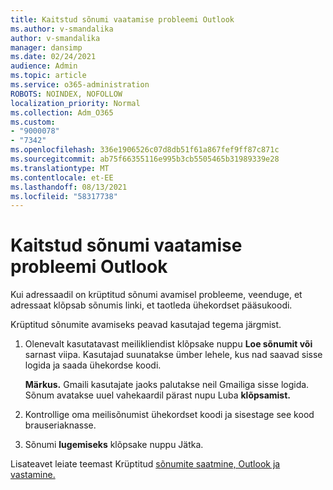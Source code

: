 ```yaml
---
title: Kaitstud sõnumi vaatamise probleemi Outlook
ms.author: v-smandalika
author: v-smandalika
manager: dansimp
ms.date: 02/24/2021
audience: Admin
ms.topic: article
ms.service: o365-administration
ROBOTS: NOINDEX, NOFOLLOW
localization_priority: Normal
ms.collection: Adm_O365
ms.custom:
- "9000078"
- "7342"
ms.openlocfilehash: 336e1906526c07d8db51f61a867fef9ff87c871c
ms.sourcegitcommit: ab75f66355116e995b3cb5505465b31989339e28
ms.translationtype: MT
ms.contentlocale: et-EE
ms.lasthandoff: 08/13/2021
ms.locfileid: "58317738"
---
```

# <a name="fix-problem-of-viewing-protected-message-in-outlook"></a>Kaitstud sõnumi vaatamise probleemi Outlook

Kui adressaadil on krüptitud sõnumi avamisel probleeme, veenduge, et adressaat klõpsab sõnumis linki, et taotleda ühekordset pääsukoodi.

Krüptitud sõnumite avamiseks peavad kasutajad tegema järgmist.

1. Olenevalt kasutatavast meilikliendist klõpsake nuppu **Loe sõnumit või** sarnast viipa. Kasutajad suunatakse ümber lehele, kus nad saavad sisse logida ja saada ühekordse koodi.

    **Märkus.** Gmaili kasutajate jaoks palutakse neil Gmailiga sisse logida. Sõnum avatakse uuel vahekaardil pärast nupu Luba **klõpsamist.**

2. Kontrollige oma meilisõnumist ühekordset koodi ja sisestage see kood brauseriaknasse.

3. Sõnumi **lugemiseks** klõpsake nuppu Jätka.

Lisateavet leiate teemast Krüptitud [sõnumite saatmine, Outlook ja vastamine.](https://support.microsoft.com/topic/send-view-and-reply-to-encrypted-messages-in-outlook-for-pc-eaa43495-9bbb-4fca-922a-df90dee51980)


